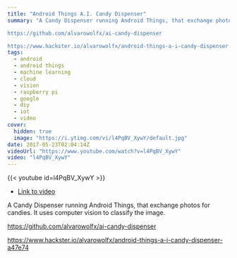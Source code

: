 ```yaml
---
title: "Android Things A.I. Candy Dispenser"
summary: "A Candy Dispenser running Android Things, that exchange photos for candies. It uses computer vision to classify the image.

https://github.com/alvarowolfx/ai-candy-dispenser

https://www.hackster.io/alvarowolfx/android-things-a-i-candy-dispenser-a47e74"
tags:
  - android
  - android things
  - machine learning
  - cloud
  - vision
  - raspberry pi
  - google
  - diy
  - iot
  - video
cover:
  hidden: true
  image: "https://i.ytimg.com/vi/l4PqBV_XywY/default.jpg"
date: 2017-05-23T02:04:14Z
videoUrl: "https://www.youtube.com/watch?v=l4PqBV_XywY"
video: "l4PqBV_XywY"
---
```


<!-- truncate -->

{{< youtube id=l4PqBV_XywY >}}

- [Link to video](https://www.youtube.com/watch?v=l4PqBV_XywY)

A Candy Dispenser running Android Things, that exchange photos for candies. It uses computer vision to classify the image.

https://github.com/alvarowolfx/ai-candy-dispenser

https://www.hackster.io/alvarowolfx/android-things-a-i-candy-dispenser-a47e74
